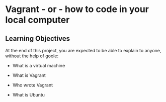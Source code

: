 # Vagrant - or - how to code in your local computer
## Learning Objectives
 At the end of this project, you are expected to be able to explain to anyone, without the help of goole:
 
 * What is a virtual machine
 * What is Vagrant
 * Who wrote Vagrant

 * What is Ubuntu

